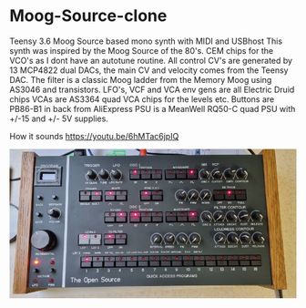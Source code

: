 # Moog-Source-clone
Teensy 3.6 Moog Source based mono synth with MIDI and USBhost
This synth was inspired by the Moog Source of the 80's.
CEM chips for the VCO's as I dont have an autotune routine.
All control CV's are generated by 13 MCP4822 dual DACs, the main CV and velocity comes from the Teensy DAC.
The filter is a classic Moog ladder from the Memory Moog using AS3046 and transistors.
LFO's, VCF and VCA env gens are all Electric Druid chips 
VCAs are AS3364 quad VCA chips for the levels etc.
Buttons are PB86-B1 in back from AliExpress
PSU is a MeanWell RQ50-C quad PSU with +/-15 and +/- 5V supplies.

How it sounds  https://youtu.be/6hMTac6jpIQ

![Synth](photos/synth.jpg)
